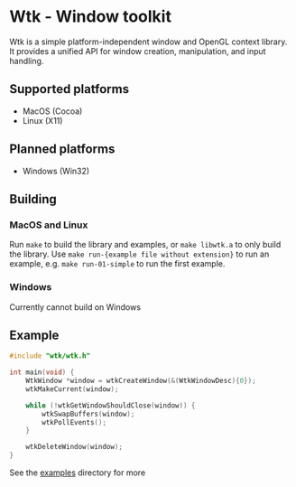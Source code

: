 # Wtk - Window toolkit
Wtk is a simple platform-independent window and OpenGL context library. It provides a unified API for window creation, manipulation, and input handling.

## Supported platforms
- MacOS (Cocoa)
- Linux (X11)

## Planned platforms
- Windows (Win32)

## Building
### MacOS and Linux
Run `make` to build the library and examples, or `make libwtk.a` to only build the library. Use `make run-{example file without extension}` to run an example, e.g. `make run-01-simple` to run the first example.

### Windows
Currently cannot build on Windows

## Example
```c
#include "wtk/wtk.h"

int main(void) {
    WtkWindow *window = wtkCreateWindow(&(WtkWindowDesc){0});
    wtkMakeCurrent(window);

    while (!wtkGetWindowShouldClose(window)) {
        wtkSwapBuffers(window);
        wtkPollEvents();
    }

    wtkDeleteWindow(window);
}
```

See the [examples](https://www.github.com/nosbod18/wtk/tree/main/examples) directory for more
